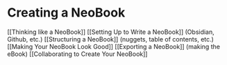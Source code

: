 # Creating a NeoBook



[[Thinking like a NeoBook]]
[[Setting Up to Write a NeoBook]] (Obsidian, Github, etc.)
[[Structuring a NeoBook]] (nuggets, table of contents, etc.)
[[Making Your NeoBook Look Good]]
[[Exporting a NeoBook]] (making the eBook)
[[Collaborating to Create Your NeoBook]]
